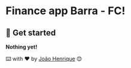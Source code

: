 # Finance app Barra - FC!

## 🚀 Get started

**Nothing yet!**

⌨️ with ❤️ by [João Henrique](https://github.com/jouiwnl) 😊
